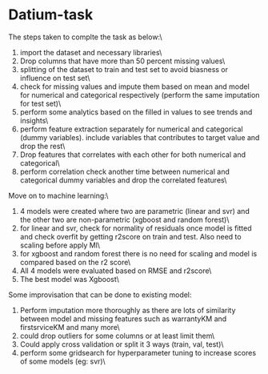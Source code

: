 # Datium-task
The steps taken to complte the task as below:\
1. import the dataset and necessary libraries\
2. Drop columns that have more than 50 percent missing values\
3. splitting of the dataset to train and test set to avoid biasness or influence on test set\
4. check for missing values and impute them based on mean and model for numerical and categorical respectively (perform the same imputation for test set)\
5. perform some analytics based on the filled in values to see trends and insights\
6. perform feature extraction separately for numerical and categorical (dummy variables). include variables that contributes to target value and drop the rest\
7. Drop features that correlates with each other for both numerical and categorical\ 
8. perform correlation check another time between numerical and categorical dummy variables and drop the correlated features\
  
Move on to machine learning:\
1. 4 models were created where two are parametric (linear and svr) and the other two are non-parametric (xgboost and random forest)\
2. for linear and svr, check for normality of residuals once model is fitted and check overfit by getting r2score on train and test. Also need to scaling before apply Ml\
3. for xgboost and random forest there is no need for scaling and model is compared based on the r2 score\ 
4. All 4 models were evaluated based on RMSE and r2score\
5. The best model was Xgboost\


Some improvisation that can be done to existing model:
1. Perform imputation more thoroughly as there are lots of similarity between model and missing features such as warrantyKM and firstsrviceKM and many more\ 
2. could drop outliers for some columns or at least limit them\ 
3. Could apply cross validation or split it 3 ways (train, val, test)\
4. perform some gridsearch for hyperparameter tuning to increase scores of some models (eg: svr)\
